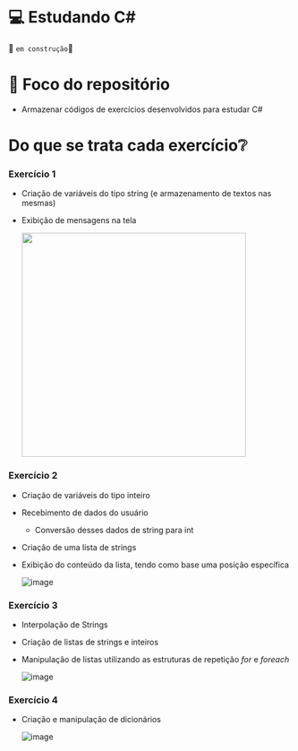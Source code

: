 # 💻 Estudando C#
🚧 `em construção`🚧

# 🧠 Foco do repositório
- Armazenar códigos de exercícios desenvolvidos para estudar C#

# Do que se trata cada exercício❔

<h3>Exercício 1</h3>

- Criação de variáveis do tipo string (e armazenamento de textos nas mesmas)
- Exibição de mensagens na tela
  
  <img src="https://github.com/Maria-Faria/Csharp/assets/114308727/8154a744-fd6d-4621-b2a2-4dec8df66aca" style="width:400px">

<h3>Exercício 2</h3>

- Criação de variáveis do tipo inteiro
- Recebimento de dados do usuário
  - Conversão desses dados de string para int
- Criação de uma lista de strings
- Exibição do conteúdo da lista, tendo como base uma posição específica

  ![image](https://github.com/Maria-Faria/Csharp/assets/114308727/01cfb9ef-ba5f-4136-bbac-c6b489988907)

<h3>Exercício 3</h3>

- Interpolação de Strings
- Criação de listas de strings e inteiros
- Manipulação de listas utilizando as estruturas de repetição _for_ e _foreach_

  ![image](https://github.com/Maria-Faria/Csharp/assets/114308727/9ccd7b7e-53f0-4fbb-963a-9c3f44f42ba8)

<h3>Exercício 4</h3>

- Criação e manipulação de dicionários

  ![image](https://github.com/Maria-Faria/Csharp/assets/114308727/48d8fe9d-a1e5-4f57-a7a5-d2553696fa76)

